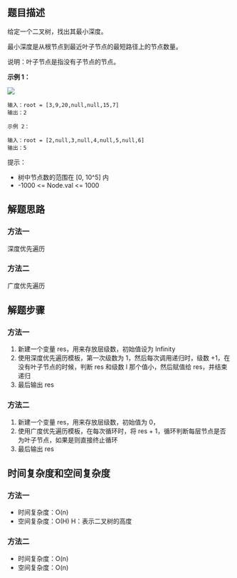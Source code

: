 ## 题目描述

给定一个二叉树，找出其最小深度。

最小深度是从根节点到最近叶子节点的最短路径上的节点数量。

说明：叶子节点是指没有子节点的节点。

**示例 1：**

![](https://assets.leetcode.com/uploads/2020/10/12/ex_depth.jpg)
```
输入：root = [3,9,20,null,null,15,7]
输出：2
```
```
示例 2：

输入：root = [2,null,3,null,4,null,5,null,6]
输出：5
```

提示：

+ 树中节点数的范围在 [0, 10^5] 内
+ -1000 <= Node.val <= 1000

## 解题思路

### 方法一

深度优先遍历

### 方法二

广度优先遍历

## 解题步骤

### 方法一

1. 新建一个变量 res，用来存放层级数，初始值设为 Infinity
2. 使用深度优先遍历模板，第一次级数为 1，然后每次调用递归时，级数 +1，在没有叶子节点的时候，判断 res 和级数 l 那个值小，然后赋值给 res，并结束递归
3. 最后输出 res

### 方法二

1. 新建一个变量 res，用来存放层级数，初始值为 0，
2. 使用广度优先遍历模板，在每次循环时，将 res + 1，循环判断每层节点是否为叶子节点，如果是则直接终止循环
3. 最后输出 res

## 时间复杂度和空间复杂度

### 方法一

+ 时间复杂度：O(n)
+ 空间复杂度：O(H) H：表示二叉树的高度

### 方法二

+ 时间复杂度：O(n)
+ 空间复杂度：O(n)